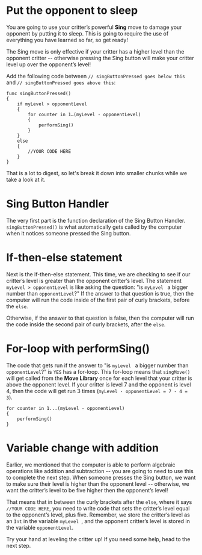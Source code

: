 Put the opponent to sleep
==========
You are going to use your critter’s powerful **Sing** move to damage your opponent by putting it to sleep. This is going to require the use of everything you have learned so far, so get ready!

The Sing move is only effective if your critter has a higher level than the opponent critter -- otherwise pressing the Sing button will make your critter level up over the opponent’s level!

Add the following code between ```// singButtonPressed goes below this``` and ```// singButtonPressed goes above this```:


	func singButtonPressed() 
	{
	 	if myLevel > opponentLevel 
	 	{
	 		for counter in 1…(myLevel - opponentLevel) 
	 		{
	 			performSing()
	 		}
	 	}
	 	else 
	 	{
	 		//YOUR CODE HERE
	 	}
	}
	 
That is a lot to digest, so let's break it down into smaller chunks while we take a look at it.

Sing Button Handler 
====

The very first part is the function declaration of the Sing Button Handler. ```singButtonPressed()``` is what automatically gets called by the computer when it notices someone pressed the Sing button. 

If-then-else statement 
=========

Next is the if-then-else statement. This time, we are checking to see if our critter’s level is greater than the opponent critter’s level. The statement ```myLevel > opponentLevel``` is like asking the question: "is ```myLevel ``` a bigger number than ```opponentLevel```?" If the answer to that question is true, then the computer will run the code inside of the first pair of curly brackets, before the ```else```.

Otherwise, if the answer to that question is false, then the computer will run the code inside the second pair of curly brackets, after the ```else```.

For-loop with performSing()
=====
The code that gets run if the answer to "is ```myLevel ``` a bigger number than ```opponentLevel```?" is ```YES``` has a for-loop. This for-loop means that ```singMove()``` will get called from the **Move Library** once for each level that your critter is above the opponent level. If your critter is level 7 and the opponent is level 4, then the code will get run 3 times  (```myLevel - opponentLevel = 7 - 4 = 3```).

	for counter in 1...(myLevel - opponentLevel) 
	{
		performSing()
	}
	 	
Variable change with addition
========

Earlier, we mentioned that the computer is able to perform algebraic operations like addition and subtraction --  you are going to need to use this to complete the next step. When someone presses the Sing button, we want to make sure their level is higher than the opponent level -- otherwise, we want the critter’s level to be five higher then the opponent’s level!

That means that in between the curly brackets after the ```else```, where it says ```//YOUR CODE HERE```, you need to write code that sets the critter’s level equal to the opponent’s level, plus five. Remember, we store the critter’s level as an ```Int``` in the variable ```myLevel ```, and the opponent critter’s level is stored in the variable ```opponentLevel```. 

Try your hand at leveling the critter up! If you need some help, head to the next step. 
